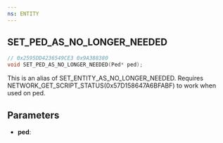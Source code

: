 ```yaml
---
ns: ENTITY
---
```

## SET_PED_AS_NO_LONGER_NEEDED

```c
// 0x2595DD4236549CE3 0x9A388380
void SET_PED_AS_NO_LONGER_NEEDED(Ped* ped);
```

This is an alias of SET_ENTITY_AS_NO_LONGER_NEEDED.
Requires NETWORK_GET_SCRIPT_STATUS(0x57D158647A6BFABF) to work when used on ped.

## Parameters
* **ped**: 

